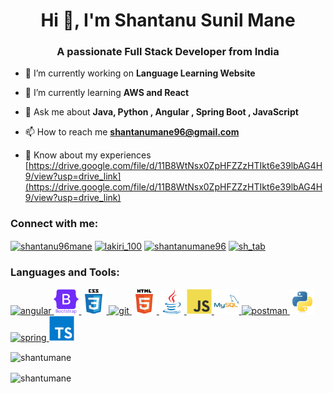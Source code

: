 <h1 align="center">Hi 👋, I'm Shantanu Sunil Mane</h1>
<h3 align="center">A passionate Full Stack Developer from India</h3>

- 🔭 I’m currently working on **Language Learning Website**

- 🌱 I’m currently learning **AWS and React**

- 💬 Ask me about **Java, Python , Angular , Spring Boot , JavaScript**

- 📫 How to reach me **shantanumane96@gmail.com**

- 📄 Know about my experiences [https://drive.google.com/file/d/11B8WtNsx0ZpHFZZzHTIkt6e39lbAG4H9/view?usp=drive_link](https://drive.google.com/file/d/11B8WtNsx0ZpHFZZzHTIkt6e39lbAG4H9/view?usp=drive_link)

<h3 align="left">Connect with me:</h3>
<p align="left">
<a href="https://linkedin.com/in/shantanu96mane" target="blank"><img align="center" src="https://raw.githubusercontent.com/rahuldkjain/github-profile-readme-generator/master/src/images/icons/Social/linked-in-alt.svg" alt="shantanu96mane" height="30" width="40" /></a>
<a href="https://www.codechef.com/users/lakiri_100" target="blank"><img align="center" src="https://cdn.jsdelivr.net/npm/simple-icons@3.1.0/icons/codechef.svg" alt="lakiri_100" height="30" width="40" /></a>
<a href="https://www.hackerrank.com/shantanumane96" target="blank"><img align="center" src="https://raw.githubusercontent.com/rahuldkjain/github-profile-readme-generator/master/src/images/icons/Social/hackerrank.svg" alt="shantanumane96" height="30" width="40" /></a>
<a href="https://codeforces.com/profile/sh_tab" target="blank"><img align="center" src="https://raw.githubusercontent.com/rahuldkjain/github-profile-readme-generator/master/src/images/icons/Social/codeforces.svg" alt="sh_tab" height="30" width="40" /></a>
</p>

<h3 align="left">Languages and Tools:</h3>
<p align="left"> <a href="https://angular.io" target="_blank" rel="noreferrer"> <img src="https://angular.io/assets/images/logos/angular/angular.svg" alt="angular" width="40" height="40"/> </a> <a href="https://getbootstrap.com" target="_blank" rel="noreferrer"> <img src="https://raw.githubusercontent.com/devicons/devicon/master/icons/bootstrap/bootstrap-plain-wordmark.svg" alt="bootstrap" width="40" height="40"/> </a> <a href="https://www.w3schools.com/css/" target="_blank" rel="noreferrer"> <img src="https://raw.githubusercontent.com/devicons/devicon/master/icons/css3/css3-original-wordmark.svg" alt="css3" width="40" height="40"/> </a> <a href="https://git-scm.com/" target="_blank" rel="noreferrer"> <img src="https://www.vectorlogo.zone/logos/git-scm/git-scm-icon.svg" alt="git" width="40" height="40"/> </a> <a href="https://www.w3.org/html/" target="_blank" rel="noreferrer"> <img src="https://raw.githubusercontent.com/devicons/devicon/master/icons/html5/html5-original-wordmark.svg" alt="html5" width="40" height="40"/> </a> <a href="https://www.java.com" target="_blank" rel="noreferrer"> <img src="https://raw.githubusercontent.com/devicons/devicon/master/icons/java/java-original.svg" alt="java" width="40" height="40"/> </a> <a href="https://developer.mozilla.org/en-US/docs/Web/JavaScript" target="_blank" rel="noreferrer"> <img src="https://raw.githubusercontent.com/devicons/devicon/master/icons/javascript/javascript-original.svg" alt="javascript" width="40" height="40"/> </a> <a href="https://www.mysql.com/" target="_blank" rel="noreferrer"> <img src="https://raw.githubusercontent.com/devicons/devicon/master/icons/mysql/mysql-original-wordmark.svg" alt="mysql" width="40" height="40"/> </a> <a href="https://postman.com" target="_blank" rel="noreferrer"> <img src="https://www.vectorlogo.zone/logos/getpostman/getpostman-icon.svg" alt="postman" width="40" height="40"/> </a> <a href="https://www.python.org" target="_blank" rel="noreferrer"> <img src="https://raw.githubusercontent.com/devicons/devicon/master/icons/python/python-original.svg" alt="python" width="40" height="40"/> </a> <a href="https://spring.io/" target="_blank" rel="noreferrer"> <img src="https://www.vectorlogo.zone/logos/springio/springio-icon.svg" alt="spring" width="40" height="40"/> </a> <a href="https://www.typescriptlang.org/" target="_blank" rel="noreferrer"> <img src="https://raw.githubusercontent.com/devicons/devicon/master/icons/typescript/typescript-original.svg" alt="typescript" width="40" height="40"/> </a> </p>

<p><img align="center" src="https://github-readme-stats.vercel.app/api/top-langs?username=shantumane&show_icons=true&locale=en&layout=compact" alt="shantumane" /></p>

<p><img align="center" src="https://github-readme-streak-stats.herokuapp.com/?user=shantumane&" alt="shantumane" /></p>
